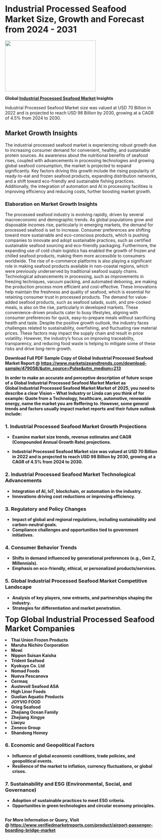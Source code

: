 <H1>Industrial Processed Seafood Market Size, Growth and Forecast from 2024 - 2031</H1><img class="aligncenter size-medium wp-image-584254" src="https://thirdeyenews.in/wp-content/uploads/2024/09/Global-Market-Research-300x168.jpeg" alt="" width="300" height="168" /><p><strong>Global&nbsp;<a href="https://www.marketsizeandtrends.com/download-sample/479058/&amp;utm_source=Pulse&amp;utm_medium=213">Industrial Processed Seafood Market</a> Insights</strong></p><p>Industrial Processed Seafood Market size was valued at USD 70 Billion in 2022 and is projected to reach USD 98 Billion by 2030, growing at a CAGR of 4.5% from 2024 to 2030.</p><p><h2>Market Growth Insights</h2> <p>The industrial processed seafood market is experiencing robust growth due to increasing consumer demand for convenient, healthy, and sustainable protein sources. As awareness about the nutritional benefits of seafood rises, coupled with advancements in processing technologies and growing global seafood consumption, the market is projected to expand significantly. Key factors driving this growth include the rising popularity of ready-to-eat and frozen seafood products, expanding distribution networks, and a shift toward eco-friendly and sustainable fishing practices. Additionally, the integration of automation and AI in processing facilities is improving efficiency and reducing costs, further boosting market growth.</p> <p><strong></strong></p> <h3>Elaboration on Market Growth Insights</h3> <p>The processed seafood industry is evolving rapidly, driven by several macroeconomic and demographic trends. As global populations grow and disposable incomes rise, particularly in emerging markets, the demand for processed seafood is set to increase. Consumer preferences are shifting toward more sustainable and eco-conscious products, which is pushing companies to innovate and adopt sustainable practices, such as certified sustainable seafood sourcing and eco-friendly packaging. Furthermore, the expanding use of cold chain logistics has enabled the growth of frozen and chilled seafood products, making them more accessible to consumers worldwide. The rise of e-commerce platforms is also playing a significant role in making seafood products available in non-coastal regions, which were previously underserved by traditional seafood supply chains. Technological advancements in processing, such as improvements in freezing techniques, vacuum packing, and automated deboning, are making the production process more efficient and cost-effective. These innovations help maintain the freshness and quality of seafood, which is essential for retaining consumer trust in processed products. The demand for value-added seafood products, such as seafood salads, sushi, and pre-cooked meals, is also on the rise, particularly in developed markets. These convenience-driven products cater to busy lifestyles, aligning with consumer preferences for quick, easy-to-prepare meals without sacrificing health and taste. Despite the positive growth outlook, the industry faces challenges related to sustainability, overfishing, and fluctuating raw material prices. These factors may impact the supply chain and result in price volatility. However, the industry’s focus on improving traceability, transparency, and reducing food waste is helping to mitigate some of these risks and drive long-term growth. <p><strong></p><p><span class=""><strong>Download Full PDF Sample Copy of Global Industrial Processed Seafood Market Report</strong> @ <a href="https://www.marketsizeandtrends.com/download-sample/479058/&amp;utm_source=Pulse&amp;utm_medium=213" target="_blank">https://www.marketsizeandtrends.com/download-sample/479058/&amp;utm_source=Pulse&amp;utm_medium=213</a></span></p><p>In order to make an accurate and perceptive description of future scope of a Global&nbsp;Industrial Processed Seafood Market Market as Global&nbsp;Industrial Processed Seafood Market Market of 2025, you need to describe a clear Vision &ndash; What Industry or Linda can you think of for example: Quote from a Technology, healthcare, automotive, renewable energy, name the market you are Reffering to. However, some general trends and factors usually impact market reports and their future outlook include:</p><h3>1.&nbsp;<strong>Industrial Processed Seafood Market Growth Projections</strong></h3><ul><li>Examine market size trends, revenue estimates and CAGR (Compounded Annual Growth Rate) projections.</li><li><p>Industrial Processed Seafood Market size was valued at USD 70 Billion in 2022 and is projected to reach USD 98 Billion by 2030, growing at a CAGR of 4.5% from 2024 to 2030.</p></li></ul><h3>2.&nbsp;<strong>Industrial Processed Seafood Market Technological Advancements</strong></h3><ul><li>Integration of AI, IoT, blockchain, or automation in the industry.</li><li>Innovations driving cost reductions or improving efficiency.</li></ul><h3>3.&nbsp;<strong>Regulatory and Policy Changes</strong></h3><ul><li>Impact of global and regional regulations, including sustainability and carbon-neutral goals.</li><li>Compliance challenges and opportunities tied to government initiatives.</li></ul><h3>4.&nbsp;<strong>Consumer Behavior Trends</strong></h3><ul><li>Shifts in demand influenced by generational preferences (e.g., Gen Z, Millennials).</li><li>Emphasis on eco-friendly, ethical, or personalized products/services.</li></ul><h3>5.&nbsp;<strong>Global Industrial Processed Seafood Market Competitive Landscape</strong></h3><ul><li>Analysis of key players, new entrants, and partnerships shaping the industry.</li><li>Strategies for differentiation and market penetration.</li></ul><p data-pm-slice="1 1 []"><span style="color: inherit; font-family: inherit; font-size: 25px;">Top Global Industrial Processed Seafood Market Companies</span></p><div class="" data-test-id=""><p><li>Thai Union Frozen Products</li><li> Maruha Nichiro Corporation</li><li> Mowi</li><li> Nippon Suisan Kaisha</li><li> Trident Seafood</li><li> Kyokuyo Co. Ltd</li><li> Nomad Foods</li><li> Nueva Pescanova</li><li> Cermaq</li><li> Austevoll Seafood ASA</li><li> High Liner Foods</li><li> Guolian Aquatic Products</li><li> JOYVIO FOOD</li><li> Grieg Seafood</li><li> Zhejiang Ocean Family</li><li> Zhejiang Xingye</li><li> Liaoyu</li><li> Zoneco Group</li><li> Shandong Homey</li></p></div><h3>6.&nbsp;<strong>Economic and Geopolitical Factors</strong></h3><ul><li>Influence of global economic conditions, trade policies, and geopolitical events.</li><li>Resilience of the market to inflation, currency fluctuations, or global crises.</li></ul><h3>7.&nbsp;<strong>Sustainability and ESG (Environmental, Social, and Governance)</strong></h3><ul><li>Adoption of sustainable practices to meet ESG criteria.</li><li>Opportunities in green technologies and circular economy principles.</li></ul><h2><strong style="font-size: 14px;">For More Information or Query, Visit @&nbsp;</strong><a style="background-color: #ffffff; font-size: 14px;" href="https://www.marketsizeandtrends.com/report/industrial-processed-seafood-market/" target="_blank">https://www.verifiedmarketreports.com/product/airport-passenger-boarding-bridge-market</a></h2>
